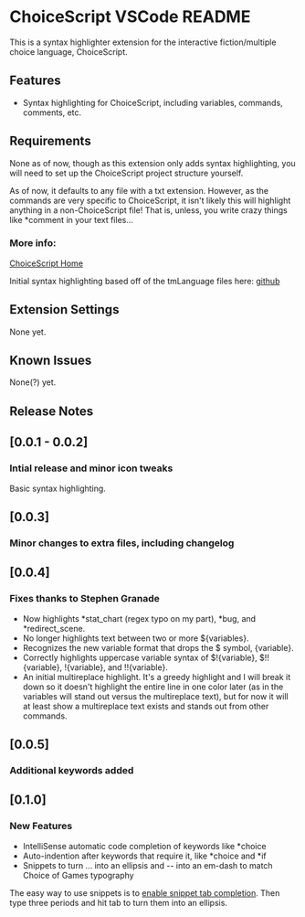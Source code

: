 # ChoiceScript VSCode README

This is a syntax highlighter extension for the interactive fiction/multiple choice language, ChoiceScript.

## Features

* Syntax highlighting for ChoiceScript, including variables, commands, comments, etc.

## Requirements

None as of now, though as this extension only adds syntax highlighting, you will need to set up the ChoiceScript project structure yourself.

As of now, it defaults to any file with a txt extension. However, as the commands are very specific to ChoiceScript, it isn't likely this will highlight anything in a non-ChoiceScript file! That is, unless, you write crazy things like *comment in your text files...

### More info:

[ChoiceScript Home](https://www.choiceofgames.com/make-your-own-games/choicescript-intro/)

Initial syntax highlighting based off of the tmLanguage files here: [github](https://github.com/cerey/choicescript)


## Extension Settings

None yet.

## Known Issues

None(?) yet.

## Release Notes

## [0.0.1 - 0.0.2]
### Intial release and minor icon tweaks
Basic syntax highlighting.

## [0.0.3]
### Minor changes to extra files, including changelog

## [0.0.4]
### Fixes thanks to Stephen Granade
- Now highlights *stat_chart (regex typo on my part), *bug, and *redirect_scene.
- No longer highlights text between two or more ${variables}.
- Recognizes the new variable format that drops the $ symbol, {variable}.
- Correctly highlights uppercase variable syntax of $!{variable}, $!!{variable}, !{variable}, and !!{variable}.
- An initial multireplace highlight. It's a greedy highlight and I will break it down so it doesn't highlight the entire line in one color later (as in the variables will stand out versus the multireplace text), but for now it will at least show a multireplace text exists and stands out from other commands.

## [0.0.5]
### Additional keywords added

## [0.1.0]
### New Features
- IntelliSense automatic code completion of keywords like *choice
- Auto-indention after keywords that require it, like *choice and *if
- Snippets to turn ... into an ellipsis and -- into an em-dash to match Choice of Games typography

The easy way to use snippets is to [enable snippet tab completion](https://code.visualstudio.com/docs/editor/userdefinedsnippets#_creating-your-own-snippets). Then type three periods and hit tab to turn them into an ellipsis.
